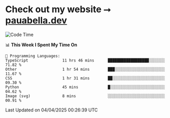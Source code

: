 # Check out my website ⭢ [pauabella.dev](https://pauabella.dev)

<!--START_SECTION:waka-->
![Code Time](http://img.shields.io/badge/Code%20Time-4%2C286%20hrs%2025%20mins-blue)

📊 **This Week I Spent My Time On** 

```text
💬 Programming Languages: 
TypeScript               11 hrs 46 mins      ██████████████████░░░░░░░   71.82 % 
Other                    1 hr 54 mins        ███░░░░░░░░░░░░░░░░░░░░░░   11.67 % 
CSS                      1 hr 31 mins        ██░░░░░░░░░░░░░░░░░░░░░░░   09.30 % 
Python                   45 mins             █░░░░░░░░░░░░░░░░░░░░░░░░   04.62 % 
Image (svg)              8 mins              ░░░░░░░░░░░░░░░░░░░░░░░░░   00.91 % 
```


 Last Updated on 04/04/2025 00:26:39 UTC
<!--END_SECTION:waka-->
